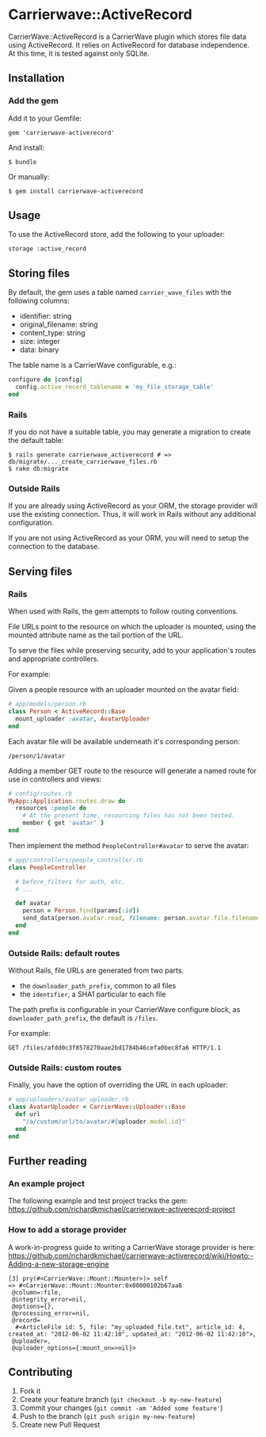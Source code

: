 # Carrierwave::ActiveRecord

CarrierWave::ActiveRecord is a CarrierWave plugin which stores file data
using ActiveRecord.  It relies on ActiveRecord for database
independence.  At this time, it is tested against only SQLite.

## Installation

### Add the gem

Add it to your Gemfile:

    gem 'carrierwave-activerecord'

And install:

    $ bundle

Or manually:

    $ gem install carrierwave-activerecord

## Usage

To use the ActiveRecord store, add the following to your uploader:

    storage :active_record

## Storing files

By default, the gem uses a table named `carrier_wave_files` with the
following columns:

  * identifier: string
  * original_filename: string
  * content_type: string
  * size: integer
  * data: binary

The table name is a CarrierWave configurable, e.g.:

```ruby
configure do |config|
  config.active_record_tablename = 'my_file_storage_table'
end
```


### Rails

If you do not have a suitable table, you may generate a migration to
create the default table:

    $ rails generate carrierwave_activerecord # => db/migrate/..._create_carrierwave_files.rb
    $ rake db:migrate

### Outside Rails

If you are already using ActiveRecord as your ORM, the storage provider
will use the existing connection.  Thus, it will work in Rails without
any additional configuration.

If you are not using ActiveRecord as your ORM, you will need to setup
the connection to the database.


## Serving files


### Rails

When used with Rails, the gem attempts to follow routing conventions.

File URLs point to the resource on which the uploader is mounted, using
the mounted attribute name as the tail portion of the URL.

To serve the files while preserving security, add to your application's
routes and appropriate controllers.

For example:

Given a people resource with an uploader mounted on the avatar field:

```ruby
# app/models/person.rb
class Person < ActiveRecord::Base
  mount_uploader :avatar, AvatarUploader
end
```

Each avatar file will be available underneath it's corresponding person:

`/person/1/avatar`

Adding a member GET route to the resource will generate a named route
for use in controllers and views:

```ruby
# config/routes.rb
MyApp::Application.routes.draw do
  resources :people do
    # At the present time, resourcing files has not been tested.
    member { get 'avatar' }
end
```

Then implement the method `PeopleController#avatar` to serve the avatar:

```ruby
# app/controllers/people_controller.rb
class PeopleController

  # before_filters for auth, etc.
  # ...

  def avatar
    person = Person.find(params[:id])
    send_data(person.avatar.read, filename: person.avatar.file.filename)
  end
end
```


### Outside Rails: default routes

Without Rails, file URLs are generated from two parts.

  * the `downloader_path_prefix`, common to all files
  * the `identifier`, a SHA1 particular to each file

The path prefix is configurable in your CarrierWave configure block, as
`downloader_path_prefix`, the default is `/files`.

For example:

`GET /files/afdd0c3f8578270aae2bd1784b46cefa0bec8fa6 HTTP/1.1`


### Outside Rails: custom routes

Finally, you have the option of overriding the URL in each uploader:

```ruby
# app/uploaders/avatar_uploader.rb
class AvatarUploader < CarrierWave::Uploader::Base
  def url
    "/a/custom/url/to/avatar/#{uploader.model.id}"
  end
end
```


## Further reading

### An example project

The following example and test project tracks the gem: https://github.com/richardkmichael/carrierwave-activerecord-project

### How to add a storage provider

A work-in-progress guide to writing a CarrierWave storage provider is here: https://github.com/richardkmichael/carrierwave-activerecord/wiki/Howto:-Adding-a-new-storage-engine

```
[3] pry(#<CarrierWave::Mount::Mounter>)> self
=> #<CarrierWave::Mount::Mounter:0x00000102b67aa8
 @column=:file,
 @integrity_error=nil,
 @options={},
 @processing_error=nil,
 @record=
  #<ArticleFile id: 5, file: "my_uploaded_file.txt", article_id: 4, created_at: "2012-06-02 11:42:10", updated_at: "2012-06-02 11:42:10">,
 @uploader=,
 @uploader_options={:mount_on=>nil}>
```

## Contributing

1. Fork it
2. Create your feature branch (`git checkout -b my-new-feature`)
3. Commit your changes (`git commit -am 'Added some feature'`)
4. Push to the branch (`git push origin my-new-feature`)
5. Create new Pull Request
